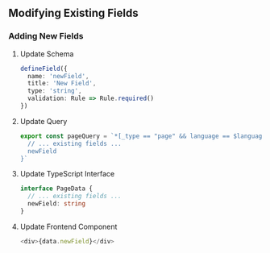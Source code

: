 ## Modifying Existing Fields

### Adding New Fields
1. Update Schema
   ```typescript
   defineField({
     name: 'newField',
     title: 'New Field',
     type: 'string',
     validation: Rule => Rule.required()
   })
   ```

2. Update Query
   ```typescript
   export const pageQuery = `*[_type == "page" && language == $language][0]{
     // ... existing fields ...
     newField
   }`
   ```

3. Update TypeScript Interface
   ```typescript
   interface PageData {
     // ... existing fields ...
     newField: string
   }
   ```

4. Update Frontend Component
   ```typescript
   <div>{data.newField}</div>
   ```